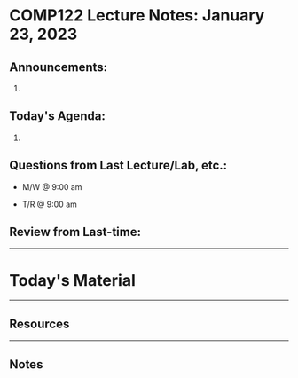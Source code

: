 # COMP122 Lecture Notes: January 23, 2023

## Announcements:
   1. 

## Today's Agenda:
   1. 

## Questions from Last Lecture/Lab, etc.:
   * M/W @ 9:00 am

   * T/R @ 9:00 am


## Review from Last-time:
  


---
# Today's Material


---
## Resources

---
<!-- This section is for student's to place their own notes. -->
<!-- This section will not be updated by the Professor.   -->

## Notes  
